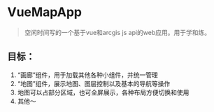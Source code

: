 # VueMapApp
> 空闲时间写的一个基于vue和arcgis js api的web应用。用于学和练。
## 目标：
1. “画廊”组件，用于加载其他各种小组件，并统一管理
2. “地图”组件，展示地图、图层控制以及基本的导航等操作
3. 地图可以占部分区域，也可全屏展示，各种布局方便切换和使用
4. 其他～ 
